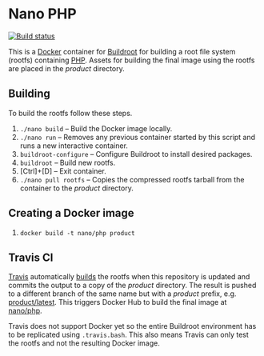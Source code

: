 Nano PHP
========

[![Build status][Build image]][Build]

This is a [Docker](http://docker.com) container for [Buildroot](http://buildroot.uclibc.org) for building a root file
system (rootfs) containing [PHP](http://php.net). Assets for building the final image using the rootfs are placed in
the *product* directory.

Building
--------

To build the rootfs follow these steps.

1. `./nano build` – Build the Docker image locally.
2. `./nano run` – Removes any previous container started by this script and runs a new interactive container.
3. `buildroot-configure` – Configure Buildroot to install desired packages.
4. `buildroot` – Build new rootfs.
5. [Ctrl]+[D] – Exit container.
6. `./nano pull rootfs` – Copies the compressed rootfs tarball from the container to the *product* directory.

Creating a Docker image
-----------------------

1. `docker build -t nano/php product`

Travis CI
---------

[Travis](https://travis-ci.org) automatically [builds][Build] the rootfs when this repository is updated and commits
the output to a copy of the *product* directory. The result is pushed to a different branch of the same name but with
a *product* prefix, e.g. [product/latest][Product branch]. This triggers Docker Hub to build the final image at
[nano/php][Docker Hub repo].

Travis does not support Docker yet so the entire Buildroot environment has to be replicated using `.travis.bash`. This
also means Travis can only test the rootfs and not the resulting Docker image.

  [Build]: http://travis-ci.org/Docker-nano/PHP
  [Build image]: http://img.shields.io/travis/Docker-nano/PHP.svg "Build status"
  [Product branch]: https://github.com/Docker-nano/PHP/tree/product/latest
  [Docker Hub repo]: https://registry.hub.docker.com/u/nano/php/
